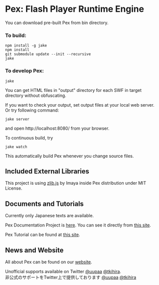 Pex: Flash Player Runtime Engine
===

You can download pre-built Pex from bin directory.

### To build:

    npm install -g jake
    npm install
    git submodule update --init --recursive
    jake

### To develop Pex:

    jake

You can get HTML files in "output" directory for each SWF in target directory without obfuscating.

If you want to check your output, set output files at your local web server.
Or try following command:

    jake server

and open http://localhost:8080/ from your browser.


To continuous build, try

    jake watch

This automatically build Pex whenever you change source files.

Included External Libraries
---------------------------
This project is using [zlib.js](https://github.com/imaya/zlib.js) by Imaya inside Pex distribution under MIT License.

Documents and Tutorials
-----------------------
Currently only Japanese texts are available.

Pex Documentation Project is [here](https://github.com/PexJS/PexJS-Documentation). You can see it directly from [this site](https://docs.mobage.com/public/pex/docs/index.html).

Pex Tutorial can be found at [this site](https://docs.mobage.com/public/pex/tutorial/index.html).

News and Website
----------------
All about Pex can be found on our [website](https://docs.mobage.com/public/pex/).


Unofficial supports available on Twitter [@uupaa](https://twitter.com/uupaa) [@tkihira](https://twitter.com/tkihira).  
非公式のサポートをTwitter上で提供しております [@uupaa](https://twitter.com/uupaa) [@tkihira](https://twitter.com/tkihira)
